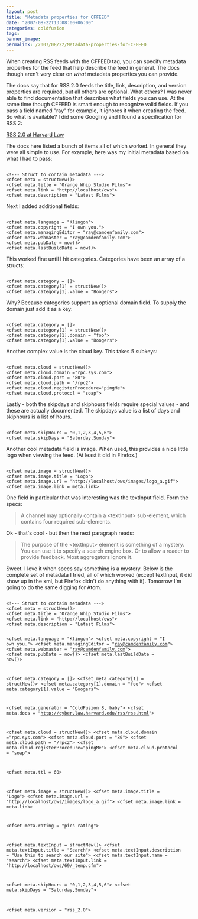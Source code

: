 ```yaml
---
layout: post
title: "Metadata properties for CFFEED"
date: "2007-08-22T13:08:00+06:00"
categories: coldfusion 
tags: 
banner_image: 
permalink: /2007/08/22/Metadata-properties-for-CFFEED
---
```


When creating RSS feeds with the CFFEED tag, you can specify metadata properties for the feed that help describe the feed in general. The docs though aren't very clear on <i>what</i> metadata properties you can provide.
<!--more-->
The docs say that for RSS 2.0 feeds the title, link, description, and version properties are required, but all others are optional. What others? I was never able to find documentation that describes what fields you can use. At the same time though CFFEED is smart enough to recognize valid fields. If you pass a field named "ray" for example, it ignores it when creating the feed. So what is available? I did some Googling and I found a specification for RSS 2:

<a href="http://cyber.law.harvard.edu/rss/rss.html">RSS 2.0 at Harvard Law</a>

The docs here listed a bunch of items all of which worked. In general they were all simple to use. For example, here was my initial metadata based on what I had to pass:

<code>
&lt;!--- Struct to contain metadata ---&gt;
&lt;cfset meta = structNew()&gt;
&lt;cfset meta.title = "Orange Whip Studio Films"&gt;
&lt;cfset meta.link = "http://localhost/ows"&gt;
&lt;cfset meta.description = "Latest Films"&gt;
</code>

Next I added additional fields:

<code>
&lt;cfset meta.language = "Klingon"&gt;
&lt;cfset meta.copyright = "I own you."&gt;
&lt;cfset meta.managingEditor = "ray@camdenfamily.com"&gt;
&lt;cfset meta.webmaster = "ray@camdenfamily.com"&gt;
&lt;cfset meta.pubDate = now()&gt;
&lt;cfset meta.lastBuildDate = now()&gt;
</code>

This worked fine until I hit categories. Categories have been an array of a structs:

<code>
&lt;cfset meta.category = []&gt;
&lt;cfset meta.category[1] = structNew()&gt;
&lt;cfset meta.category[1].value = "Boogers"&gt;
</code>

Why? Because categories support an optional domain field. To supply the domain just add it as a key:

<code>
&lt;cfset meta.category = []&gt;
&lt;cfset meta.category[1] = structNew()&gt;
&lt;cfset meta.category[1].domain = "foo"&gt;
&lt;cfset meta.category[1].value = "Boogers"&gt;
</code>

Another complex value is the cloud key. This takes 5 subkeys:

<code>
&lt;cfset meta.cloud = structNew()&gt;
&lt;cfset meta.cloud.domain ="rpc.sys.com"&gt;
&lt;cfset meta.cloud.port = "80"&gt;
&lt;cfset meta.cloud.path = "/rpc2"&gt;
&lt;cfset meta.cloud.registerProcedure="pingMe"&gt;
&lt;cfset meta.cloud.protocol = "soap"&gt;
</code>

Lastly - both the skipdays and skiphours fields require special values - and these are actually documented. The skipdays value is a list of days and skiphours is a list of hours.

<code>
&lt;cfset meta.skipHours = "0,1,2,3,4,5,6"&gt;
&lt;cfset meta.skipDays = "Saturday,Sunday"&gt;
</code>

Another cool metadata field is image. When used, this provides a nice little logo when viewing the feed. (At least it did in Firefox.) 

<code>
&lt;cfset meta.image = structNew()&gt;
&lt;cfset meta.image.title = "Logo"&gt;
&lt;cfset meta.image.url = "http://localhost/ows/images/logo_a.gif"&gt;
&lt;cfset meta.image.link = meta.link&gt;
</code>

One field in particular that was interesting was the textInput field. Form the specs:

<blockquote>
A channel may optionally contain a &lt;textInput&gt; sub-element, which contains four required sub-elements.
</blockquote>

Ok - that's cool - but then the next paragraph reads:

<blockquote>
The purpose of the &lt;textInput&gt; element is something of a mystery. You can use it to specify a search engine box. Or to allow a reader to provide feedback. Most aggregators ignore it.
</blockquote>

Sweet. I love it when specs say something is a mystery. Below is the complete set of metadata I tried, all of which worked (except textInput, it did show up in the xml, but Firefox didn't do anything with it). Tomorrow I'm going to do the same digging for Atom.

<code>
&lt;!--- Struct to contain metadata ---&gt;
&lt;cfset meta = structNew()&gt;
&lt;cfset meta.title = "Orange Whip Studio Films"&gt;
&lt;cfset meta.link = "http://localhost/ows"&gt;
&lt;cfset meta.description = "Latest Films"&gt;

&lt;cfset meta.language = "Klingon"&gt;
&lt;cfset meta.copyright = "I own you."&gt;
&lt;cfset meta.managingEditor = "ray@camdenfamily.com"&gt;
&lt;cfset meta.webmaster = "ray@camdenfamily.com"&gt;
&lt;cfset meta.pubDate = now()&gt;
&lt;cfset meta.lastBuildDate = now()&gt;

&lt;cfset meta.category = []&gt;
&lt;cfset meta.category[1] = structNew()&gt;
&lt;cfset meta.category[1].domain = "foo"&gt;
&lt;cfset meta.category[1].value = "Boogers"&gt;

&lt;cfset meta.generator = "ColdFusion 8, baby"&gt;
&lt;cfset meta.docs = "http://cyber.law.harvard.edu/rss/rss.html"&gt;

&lt;cfset meta.cloud = structNew()&gt;
&lt;cfset meta.cloud.domain ="rpc.sys.com"&gt;
&lt;cfset meta.cloud.port = "80"&gt;
&lt;cfset meta.cloud.path = "/rpc2"&gt;
&lt;cfset meta.cloud.registerProcedure="pingMe"&gt;
&lt;cfset meta.cloud.protocol = "soap"&gt;

&lt;cfset meta.ttl = 60&gt;

&lt;cfset meta.image = structNew()&gt;
&lt;cfset meta.image.title = "Logo"&gt;
&lt;cfset meta.image.url = "http://localhost/ows/images/logo_a.gif"&gt;
&lt;cfset meta.image.link = meta.link&gt;

&lt;cfset meta.rating = "pics rating"&gt;

&lt;cfset meta.textInput = structNew()&gt;
&lt;cfset meta.textInput.title = "Search"&gt;
&lt;cfset meta.textInput.description = "Use this to search our site"&gt;
&lt;cfset meta.textInput.name = "search"&gt;
&lt;cfset meta.textInput.link = "http://localhost/ows/69/_temp.cfm"&gt;

&lt;cfset meta.skipHours = "0,1,2,3,4,5,6"&gt;
&lt;cfset meta.skipDays = "Saturday,Sunday"&gt;

&lt;cfset meta.version = "rss_2.0"&gt;
</code>
